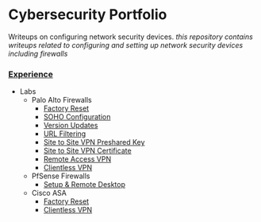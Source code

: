 # Cybersecurity Portfolio
Writeups on configuring network security devices.
*this repository contains writeups related to configuring and setting up network security devices including firewalls*

### <ins>Experience</ins>
- Labs
  - Palo Alto Firewalls
    - [Factory Reset][PAFR]
    - [SOHO Configuration][PASOHO]
    - [Version Updates][PAVU]
    - [URL Filtering][PAURL]
    - [Site to Site VPN Preshared Key][PAS2SKEY]
    - [Site to Site VPN Certificate][PAS2SCERT]
    - [Remote Access VPN][PARAVPN]
    - [Clientless VPN][PACVPN]
  - PfSense Firewalls
    - [Setup & Remote Desktop][PFSET]
  - Cisco ASA
    - [Factory Reset][ASAFR]
    - [Clientless VPN][ASACVPN]

[PAFR]: https://github.com/Deleted-0970/Cybersecurity-Networking-Portfolio/tree/main/Writeups/1Palo%20Alto%20Factory%20reset%20lab.docx
[PASOHO]: https://github.com/Deleted-0970/Cybersecurity-Networking-Portfolio/tree/main/Writeups/2Palo%20Alto%20SOHO%20Config.docx
[PAVU]: https://github.com/Deleted-0970/Cybersecurity-Networking-Portfolio/tree/main/Writeups/3Palo%20alto%20version%20updates.docx
[PAURL]: https://github.com/Deleted-0970/Cybersecurity-Networking-Portfolio/tree/main/Writeups/4Palo%20Alto%20URL%20Filtering.docx
[PAS2SKEY]: https://github.com/Deleted-0970/Cybersecurity-Networking-Portfolio/tree/main/Writeups/8Site%20to&20Site%20VPN%20sharedkey.docx
[PAS2SCERT]:https://github.com/Deleted-0970/Cybersecurity-Networking-Portfolio/tree/main/Writeups/9Site%20to%20Site%20VPN%20certificate.docx
[PARAVPN]: https://github.com/Deleted-0970/Cybersecurity-Networking-Portfolio/tree/main/Writeups/10Remote%20Access%20VPN%20certificate.docx
[PACVPN]: https://github.com/Deleted-0970/Cybersecurity-Networking-Portfolio/tree/main/Writeups/12Clientless%20VPN%20PA.docx
[PFSET]: https://github.com/Deleted-0970/Cybersecurity-Networking-Portfolio/tree/main/Writeups/5PFSense%20Firewall%20Setup.docx
[ASAFR]: https://github.com/Deleted-0970/Cybersecurity-Networking-Portfolio/tree/main/Writeups/6CiscoASA%20factory%20reset.docx
[ASACVPN]: https://github.com/Deleted-0970/Cybersecurity-Networking-Portfolio/tree/main/Writeups/11Clientless%20VPN%20ASA.docx
